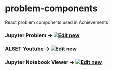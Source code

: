 # problem-components

React problem components used in Achievements


### Jupyter Problem -> [![Edit new](https://codesandbox.io/static/img/play-codesandbox.svg)](https://codesandbox.io/s/github/walkwel/problem-components/tree/master/components/jupyterProblem)
### ALSET Youtube -> [![Edit new](https://codesandbox.io/static/img/play-codesandbox.svg)](https://codesandbox.io/s/github/NUS-ALSET/problem-components/tree/master/ALSET-youtube)
### Jupyter Notebook Viewer -> [![Edit new](https://codesandbox.io/static/img/play-codesandbox.svg)](https://codesandbox.io/s/github/NUS-ALSET/problem-components/tree/master/jupyter-notebook-viewer)

